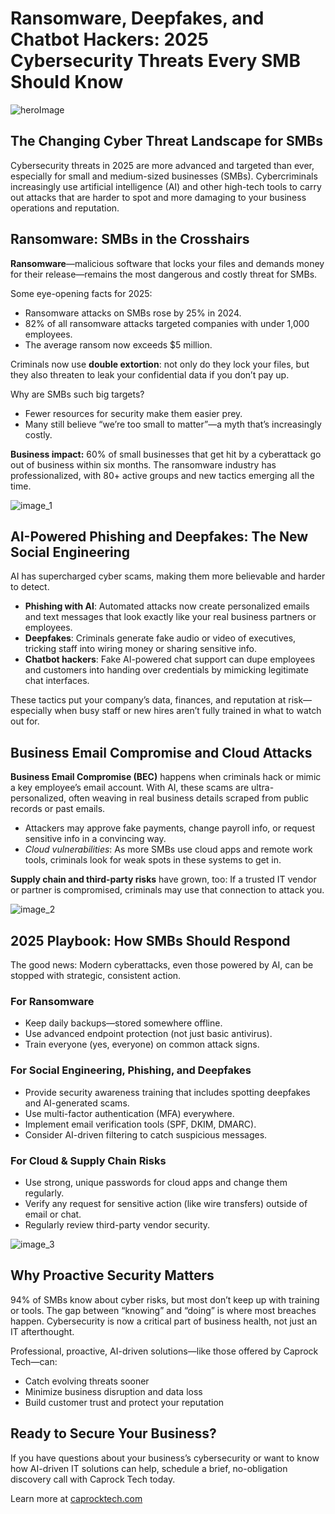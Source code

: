 # Ransomware, Deepfakes, and Chatbot Hackers: 2025 Cybersecurity Threats Every SMB Should Know

![heroImage](https://marblism-ai-agents-public.s3.us-west-2.amazonaws.com/public/apps/3af4e54e-6c6c-476b-ad8d-4508e6a30b56/sessions/20bdb11f-c15d-46ac-86a2-0c710ae50ad6/agent-output/f111adcd-30cb-457c-aead-73fcc930e2b6-hero-picture.webp)

## The Changing Cyber Threat Landscape for SMBs

Cybersecurity threats in 2025 are more advanced and targeted than ever, especially for small and medium-sized businesses (SMBs). Cybercriminals increasingly use artificial intelligence (AI) and other high-tech tools to carry out attacks that are harder to spot and more damaging to your business operations and reputation.

## Ransomware: SMBs in the Crosshairs

**Ransomware**—malicious software that locks your files and demands money for their release—remains the most dangerous and costly threat for SMBs.

Some eye-opening facts for 2025:
- Ransomware attacks on SMBs rose by 25% in 2024.
- 82% of all ransomware attacks targeted companies with under 1,000 employees.
- The average ransom now exceeds $5 million.

Criminals now use **double extortion**: not only do they lock your files, but they also threaten to leak your confidential data if you don’t pay up.

Why are SMBs such big targets?
- Fewer resources for security make them easier prey.
- Many still believe “we’re too small to matter”—a myth that’s increasingly costly.

**Business impact:** 60% of small businesses that get hit by a cyberattack go out of business within six months. The ransomware industry has professionalized, with 80+ active groups and new tactics emerging all the time.

![image_1](https://marblism-ai-agents-public.s3.us-west-2.amazonaws.com/public/apps/3af4e54e-6c6c-476b-ad8d-4508e6a30b56/sessions/20bdb11f-c15d-46ac-86a2-0c710ae50ad6/agent-output/1c68c9ad-6a4e-41dc-b81f-ff332126f8c4-smb-ransomware-office-night.webp)

## AI-Powered Phishing and Deepfakes: The New Social Engineering

AI has supercharged cyber scams, making them more believable and harder to detect.

- **Phishing with AI**: Automated attacks now create personalized emails and text messages that look exactly like your real business partners or employees.
- **Deepfakes**: Criminals generate fake audio or video of executives, tricking staff into wiring money or sharing sensitive info.
- **Chatbot hackers**: Fake AI-powered chat support can dupe employees and customers into handing over credentials by mimicking legitimate chat interfaces.

These tactics put your company’s data, finances, and reputation at risk—especially when busy staff or new hires aren’t fully trained in what to watch out for.

## Business Email Compromise and Cloud Attacks

**Business Email Compromise (BEC)** happens when criminals hack or mimic a key employee’s email account. With AI, these scams are ultra-personalized, often weaving in real business details scraped from public records or past emails.

- Attackers may approve fake payments, change payroll info, or request sensitive info in a convincing way.
- *Cloud vulnerabilities*: As more SMBs use cloud apps and remote work tools, criminals look for weak spots in these systems to get in.

**Supply chain and third-party risks** have grown, too: If a trusted IT vendor or partner is compromised, criminals may use that connection to attack you.

![image_2](https://marblism-ai-agents-public.s3.us-west-2.amazonaws.com/public/apps/3af4e54e-6c6c-476b-ad8d-4508e6a30b56/sessions/20bdb11f-c15d-46ac-86a2-0c710ae50ad6/agent-output/260398d5-1c70-491b-8b75-bac459bc304f-deepfake-videocall-glitch.webp)

## 2025 Playbook: How SMBs Should Respond

The good news: Modern cyberattacks, even those powered by AI, can be stopped with strategic, consistent action.

### For Ransomware
- Keep daily backups—stored somewhere offline.
- Use advanced endpoint protection (not just basic antivirus).
- Train everyone (yes, everyone) on common attack signs.

### For Social Engineering, Phishing, and Deepfakes
- Provide security awareness training that includes spotting deepfakes and AI-generated scams.
- Use multi-factor authentication (MFA) everywhere.
- Implement email verification tools (SPF, DKIM, DMARC).
- Consider AI-driven filtering to catch suspicious messages.

### For Cloud & Supply Chain Risks
- Use strong, unique passwords for cloud apps and change them regularly.
- Verify any request for sensitive action (like wire transfers) outside of email or chat.
- Regularly review third-party vendor security.

![image_3](https://marblism-ai-agents-public.s3.us-west-2.amazonaws.com/public/apps/3af4e54e-6c6c-476b-ad8d-4508e6a30b56/sessions/20bdb11f-c15d-46ac-86a2-0c710ae50ad6/agent-output/8ad10614-691d-41ec-bc8a-05aa3326dd57-cloud-supplychain-cyber-protection.webp)

## Why Proactive Security Matters

94% of SMBs know about cyber risks, but most don’t keep up with training or tools. The gap between “knowing” and “doing” is where most breaches happen. Cybersecurity is now a critical part of business health, not just an IT afterthought.

Professional, proactive, AI-driven solutions—like those offered by Caprock Tech—can:
- Catch evolving threats sooner
- Minimize business disruption and data loss
- Build customer trust and protect your reputation

## Ready to Secure Your Business?

If you have questions about your business’s cybersecurity or want to know how AI-driven IT solutions can help, schedule a brief, no-obligation discovery call with Caprock Tech today.

Learn more at [caprocktech.com](https://caprocktech.com)
